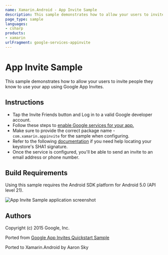 ```yaml
---
name: Xamarin.Android - App Invite Sample
description: This sample demonstrates how to allow your users to invite people they know to use your app using Google App Invites. Instructions Tap the Invite...
page_type: sample
languages:
- csharp
products:
- xamarin
urlFragment: google-services-appinvite
---
```

# App Invite Sample

This sample demonstrates how to allow your users to invite people they know to use your app using Google App Invites.

## Instructions

* Tap the Invite Friends button and Log in to a valid Google developer account.
* Follow these steps to [enable Google services for your app.](https://developers.google.com/mobile/add?platform=android&cntapi=appinvite&cnturl=https:%2F%2Fdevelopers.google.com%2Fapp-invites%2Fandroid%2Fguides%2Fapp%3Fconfigured%3Dtrue%23add-config&cntlbl=Continue%20Adding%20App%20Invites)
* Make sure to provide the correct package name - `com.xamarin.appinvite` for the sample when configuring.
* Refer to the following [documentation](https://docs.xamarin.com/guides/android/deployment,_testing,_and_metrics/MD5_SHA1/offline.pdf) if you need help locating your keystore's SHA1 signature.
* Once the service is configured, you'll be able to send an invite to an email address or phone number.


## Build Requirements
Using this sample requires the Android SDK platform for Android 5.0 (API level 21).


![App Invite Sample application screenshot](Screenshots/app-invites-sample.png "App Invite Sample application screenshot")

## Authors
Copyright (c) 2015 Google, Inc.

Ported from [Google App Invites Quickstart Sample](https://github.com/googlesamples/google-services/tree/master/android/appinvites)

Ported to Xamarin.Android by Aaron Sky